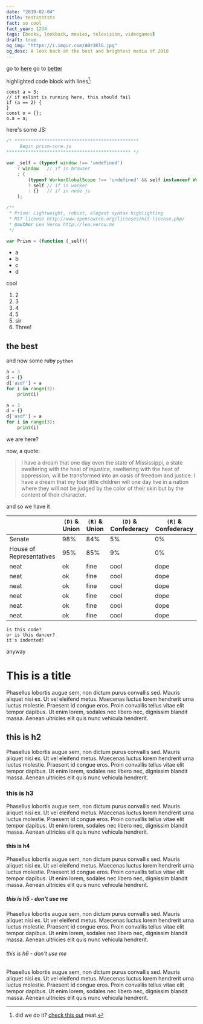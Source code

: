 ```yaml
---
date: "2019-02-04"
title: teststststs
fact: so cool
fact_year: 1234
tags: [books, lookback, movies, television, videogames]
draft: true
og_img: "https://i.imgur.com/A0r1KlG.jpg"
og_desc: A look back at the best and brightest media of 2018
---
```


go to [here](#here)
go to [better](#the-best)

highlighted code block with lines[^1]:

```js{numberLines: true}
const a = 3;
// if eslint is running here, this should fail
if (a == 2) {
}
const o = {};
o.a = a;
```

here's some JS:

```js
/* **********************************************
     Begin prism-core.js
********************************************** */

var _self = (typeof window !== 'undefined')
	? window   // if in browser
	: (
		(typeof WorkerGlobalScope !== 'undefined' && self instanceof WorkerGlobalScope)
		? self // if in worker
		: {}   // if in node js
	);

/**
 * Prism: Lightweight, robust, elegant syntax highlighting
 * MIT license http://www.opensource.org/licenses/mit-license.php/
 * @author Lea Verou http://lea.verou.me
 */

var Prism = (function (_self){
```

- a
- b
- c
- d

cool

1. 2
2. 3
3. 4
4. 5
5. sir
6. Three!

## the best

and now some ~~ruby~~ `python`

```py {3}
a = 3
d = {}
d['asdf'] = a
for i in range(3):
    print(i)
```

```py {numberLines: true}{3,5}
a = 3
d = {}
d['asdf'] = a
for i in range(3):
    print(i)
```

<a name="here" />
we are here?

now, a quote:

> I have a dream that one day even the state of Mississippi, a state sweltering with the heat of injustice, sweltering with the heat of oppression, will be transformed into an oasis of freedom and justice. I have a dream that my four little children will one day live in a nation where they will not be judged by the color of their skin but by the content of their character.

and so we have it

|                          | `(D)` & Union | `(R)` & Union | `(D)` & Confederacy | `(R)` & Confederacy |
| ------------------------ | ------------- | ------------- | ------------------- | ------------------- |
| Senate                   | 98%           | 84%           | 5%                  | 0%                  |
| House of Representatives | 95%           | 85%           | 9%                  | 0%                  |
| neat                     | ok            | fine          | cool                | dope                |
| neat                     | ok            | fine          | cool                | dope                |
| neat                     | ok            | fine          | cool                | dope                |
| neat                     | ok            | fine          | cool                | dope                |
| neat                     | ok            | fine          | cool                | dope                |
| neat                     | ok            | fine          | cool                | dope                |

    is this code?
    or is this dancer?
    it's indented!

anyway

# This is a title

Phasellus lobortis augue sem, non dictum purus convallis sed. Mauris aliquet nisi ex. Ut vel eleifend metus. Maecenas luctus lorem hendrerit urna luctus molestie. Praesent id congue eros. Proin convallis tellus vitae elit tempor dapibus. Ut enim lorem, sodales nec libero nec, dignissim blandit massa. Aenean ultricies elit quis nunc vehicula hendrerit.

## this is h2

Phasellus lobortis augue sem, non dictum purus convallis sed. Mauris aliquet nisi ex. Ut vel eleifend metus. Maecenas luctus lorem hendrerit urna luctus molestie. Praesent id congue eros. Proin convallis tellus vitae elit tempor dapibus. Ut enim lorem, sodales nec libero nec, dignissim blandit massa. Aenean ultricies elit quis nunc vehicula hendrerit.

### this is h3

Phasellus lobortis augue sem, non dictum purus convallis sed. Mauris aliquet nisi ex. Ut vel eleifend metus. Maecenas luctus lorem hendrerit urna luctus molestie. Praesent id congue eros. Proin convallis tellus vitae elit tempor dapibus. Ut enim lorem, sodales nec libero nec, dignissim blandit massa. Aenean ultricies elit quis nunc vehicula hendrerit.

#### this is h4

Phasellus lobortis augue sem, non dictum purus convallis sed. Mauris aliquet nisi ex. Ut vel eleifend metus. Maecenas luctus lorem hendrerit urna luctus molestie. Praesent id congue eros. Proin convallis tellus vitae elit tempor dapibus. Ut enim lorem, sodales nec libero nec, dignissim blandit massa. Aenean ultricies elit quis nunc vehicula hendrerit.

##### this is h5 - don't use me

Phasellus lobortis augue sem, non dictum purus convallis sed. Mauris aliquet nisi ex. Ut vel eleifend metus. Maecenas luctus lorem hendrerit urna luctus molestie. Praesent id congue eros. Proin convallis tellus vitae elit tempor dapibus. Ut enim lorem, sodales nec libero nec, dignissim blandit massa. Aenean ultricies elit quis nunc vehicula hendrerit.

###### this is h6 - don't use me

Phasellus lobortis augue sem, non dictum purus convallis sed. Mauris aliquet nisi ex. Ut vel eleifend metus. Maecenas luctus lorem hendrerit urna luctus molestie. Praesent id congue eros. Proin convallis tellus vitae elit tempor dapibus. Ut enim lorem, sodales nec libero nec, dignissim blandit massa. Aenean ultricies elit quis nunc vehicula hendrerit.

[^1]: did we do it? [check this out](https://google.com) neat.
